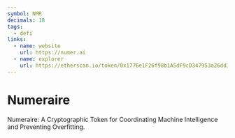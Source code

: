 ```yaml
---
symbol: NMR
decimals: 18
tags:
  - defi
links:
  - name: website
    url: https://numer.ai
  - name: explorer
    url: https://etherscan.io/token/0x1776e1F26f98b1A5dF9cD347953a26dd3Cb46671
---
```


# Numeraire

Numeraire: A Cryptographic Token for Coordinating Machine Intelligence and Preventing Overfitting.
